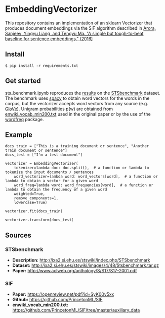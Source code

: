 # EmbeddingVectorizer

This repository contains an implementation of an sklearn Vectorizer that
 produces document embeddings via the SIF algorithm described in
 [Arora, Sanjeev, Yingyu Liang, and Tengyu Ma. "A simple but tough-to-beat baseline for sentence embeddings." (2016)](https://openreview.net/pdf?id=SyK00v5xx)


## Install
``$ pip install -r requirements.txt``

## Get started

sts_benchmark.ipynb reproduces the [results](http://www.aclweb.org/anthology/S/S17/S17-2001.pdf) on the [STSbenchmark](http://ixa2.si.ehu.es/stswiki/index.php/STSbenchmark)
dataset. The benchmark uses [spacy](spacy.io) to obtain word vectors for the words
in the corpus, but the vectorizer accepts word vectors from any source (e.g. [GloVe](https://nlp.stanford.edu/projects/glove/)).
Unigram probabilities p(w) are obtained from [enwiki_vocab_min200.txt](https://github.com/PrincetonML/SIF/tree/master/auxiliary_data)
used in the original paper or by the use of the [wordfreq](https://pypi.python.org/pypi/wordfreq) package.

## Example
```
docs_train = ["This is a training document or sentence", "Another train document or sentence"]
docs_test = ["I'm a test document"]

vectorizer = EmbeddingVectorizer(
    tokenizer=lambda doc: doc.split(),  # a function or lambda to tokenize the input documents / sentences
    word_vectorizer=lambda word: word_vectors[word],  # a function or lambda to obtain a vector for a given word
    word_freq=lambda word: word_frequencies[word],  # a function or lambda to obtain the frequency of a given word
    weighted=True,
    remove_components=1,
    lowercase=True)

vectorizer.fit(docs_train)

vectorizer.transform(docs_test)
```

## Sources

### STSbenchmark
- **Description:** http://ixa2.si.ehu.es/stswiki/index.php/STSbenchmark
- **Dataset:** http://ixa2.si.ehu.es/stswiki/images/4/48/Stsbenchmark.tar.gz
- **Paper:** http://www.aclweb.org/anthology/S/S17/S17-2001.pdf

### SIF
- **Paper:** https://openreview.net/pdf?id=SyK00v5xx
- **Github:** https://github.com/PrincetonML/SIF
- **enwiki_vocab_min200.txt:** https://github.com/PrincetonML/SIF/tree/master/auxiliary_data
